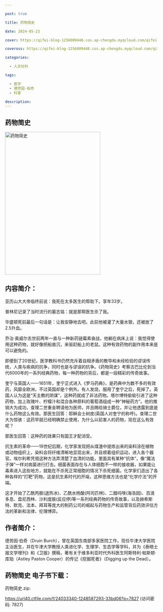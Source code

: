 ```yaml
---

post: true

title: 药物简史

date: 2024-05-23

cover: https://qifei-blog-1256009448.cos.ap-chengdu.myqcloud.com/qifei-blog/663350c10ea9cb140394e11b.jpg

coveross: https://qifei-blog-1256009448.cos.ap-chengdu.myqcloud.com/qifei-blog/663350c10ea9cb140394e11b.jpg

categories:

  - 人文社科

tags:

  - 医学
  - 德劳因·伯奇
  - 科普

description:
---
```


## 药物简史
<img alt=" 药物简史" class="aligncenter loading" data-was-processed="true" decoding="async" fetchpriority="high" height="471" src="https://qifei-blog-1256009448.cos.ap-chengdu.myqcloud.com/qifei-blog/663350c10ea9cb140394e11b.jpg  " style="cursor: zoom-in;" width="314"/>

## 内容简介：

亚历山大大帝临终前说：我死在太多医生的帮助下。享年33岁。

普林尼记录了当时流行的墓志铭：就是那帮医生杀了我。

华盛顿死前最后一句话是：让我安静地去吧。此前他被灌了大量水银，还被放了2.5升血。

乔治·奥威尔去世前两年一直与一种新药链霉素奋战，他躺在病床上说：我觉得使用这种药物，就好像把船凿沉，来驱赶船上的老鼠。这种有效药物的副作用本来是可以避免的。

即便到了20世纪，医学教科书仍然充斥着自相矛盾的教导和未经检验的谬误传统，人类与疾病的抗争，同时也是与谬误的抗争。《药物简史》考察古巴比伦到当代6000年的一系列经典药物，每一种药物的背后，都是一段精彩的传奇故事。

奎宁与英国人——1651年，奎宁正式进入《罗马药典》，是药典中为数不多的有效药，风靡全欧洲，不过英国却是个例外。有人发烧，服用了奎宁之后，死掉了。英国人认为这是“天主教的阴谋”，这种药就成了非法药物。塔尔博特偷偷引进了这种药物，加上玫瑰叶、柠檬汁和混合各种原料的葡萄酒组成一种“神秘药方”。他的推销大为成功，查理二世重金聘请他为医师，并且赐给骑士爵位，并让他透露到底是什么药物这么有效。那医生回答：耶稣会士树皮(英国人对奎宁的称呼)。查理二世大为惊骇：这药早就已经明确禁止使用，为什么以前害人的药物，现在这么有效呢？

那医生回答：这种药的效果只有国王才配消受。

抗生素的革命——19世纪后期，化学家发现把从煤渣中提炼出来的染料涂在植物或动物组织上，染料会将纤维清晰地显现出来，并且顺着组织运动，进入各个器官。埃尔利希凭借这种方法弄清楚了血清的功能，里面具有某种“抗体”，像“魔法子弹”一样对病菌进行打击。细菌表面存在与人体细胞不一样的接收器，如果能让毒素进入这些地方，就能在不杀死正常细胞的情况下杀死细菌。化学家们造出了各种各样的“打靶”药物，这是抗生素时代的开端，这种思维方法也是“化学疗法”的开端。

这才开始了乙酰丙胺(退热冰)、乙酰水杨酸(阿司匹林)、二醋吗啡(海洛因)、百浪多息、盘尼西林、沙利度胺(反应停)等一系列经典药物的传奇故事，以及赫希斯特、默克、法本、拜耳等庞大的制药公司的崛起与药物生产和监管背后药效评估方法的革新和法律、伦理博弈。

## 作者简介：

德劳因·伯奇（Druin Burch），曾在英国东南部多家医院工作，现任牛津大学医院主治医生，并在牛津大学教授人类进化学、生理学、生态学等学科，并为《泰晤士报文学增刊》和《卫报》撰稿，著有关于维多利亚时代外科医生阿斯特利·帕斯顿·库珀（Astley Paston Cooper）的传记《挖掘死者》（Digging up the Dead）。

## 药物简史 电子书下载：
药物简史.zip: 

https://url40.ctfile.com/f/24033340-1248587293-33bd06?p=7827 (访问密码: 7827)
